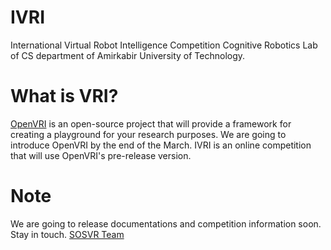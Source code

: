 # IVRI
International Virtual Robot Intelligence Competition
Cognitive Robotics Lab of CS department of Amirkabir University of Technology.

# What is VRI?
[OpenVRI](https://github.com/VRI/OpenVRI) is an open-source project that will provide a framework for creating a playground for your research purposes. We are going to introduce OpenVRI by the end of the March. IVRI is an online competition that will use OpenVRI's pre-release version.

# Note
We are going to release documentations and competition information soon.
Stay in touch. [SOSVR Team](http://sosvr.github.io)
